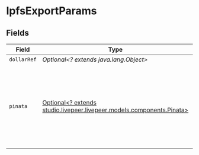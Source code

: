 # IpfsExportParams


## Fields

| Field                                                                                                      | Type                                                                                                       | Required                                                                                                   | Description                                                                                                |
| ---------------------------------------------------------------------------------------------------------- | ---------------------------------------------------------------------------------------------------------- | ---------------------------------------------------------------------------------------------------------- | ---------------------------------------------------------------------------------------------------------- |
| `dollarRef`                                                                                                | *Optional<? extends java.lang.Object>*                                                                     | :heavy_minus_sign:                                                                                         | N/A                                                                                                        |
| `pinata`                                                                                                   | [Optional<? extends studio.livepeer.livepeer.models.components.Pinata>](../../models/components/Pinata.md) | :heavy_minus_sign:                                                                                         | Custom credentials for the Piñata service. Must have either<br/>a JWT or an API key and an API secret.<br/> |